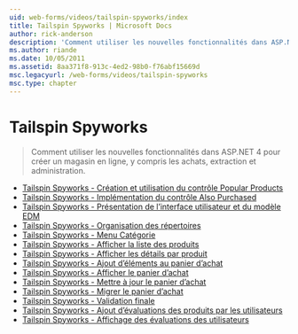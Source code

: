 ```yaml
---
uid: web-forms/videos/tailspin-spyworks/index
title: Tailspin Spyworks | Microsoft Docs
author: rick-anderson
description: 'Comment utiliser les nouvelles fonctionnalités dans ASP.NET 4 pour créer un magasin en ligne, y compris les achats, extraction et administration.'
ms.author: riande
ms.date: 10/05/2011
ms.assetid: 8aa371f8-913c-4ed2-98b0-f76abf15669d
msc.legacyurl: /web-forms/videos/tailspin-spyworks
msc.type: chapter
---
```

<a name="tailspin-spyworks"></a>Tailspin Spyworks
====================
> Comment utiliser les nouvelles fonctionnalités dans ASP.NET 4 pour créer un magasin en ligne, y compris les achats, extraction et administration.


- [Tailspin Spyworks - Création et utilisation du contrôle Popular Products](tailspin-spyworks-creating-and-using-the-popular-products-control.md)
- [Tailspin Spyworks - Implémentation du contrôle Also Purchased](tailspin-spyworks-implementing-and-using-the-also-purchased-control.md)
- [Tailspin Spyworks - Présentation de l’interface utilisateur et du modèle EDM](tailspin-spyworks-intro-ui-and-edm.md)
- [Tailspin Spyworks - Organisation des répertoires](tailspin-spyworks-directory-organization.md)
- [Tailspin Spyworks - Menu Catégorie](tailspin-spyworks-category-menu.md)
- [Tailspin Spyworks - Afficher la liste des produits](tailspin-spyworks-display-the-product-list.md)
- [Tailspin Spyworks - Afficher les détails par produit](tailspin-spyworks-display-per-product-details.md)
- [Tailspin Spyworks - Ajout d’éléments au panier d’achat](tailspin-spyworks-adding-items-to-the-shopping-cart.md)
- [Tailspin Spyworks - Afficher le panier d’achat](tailspin-spyworks-display-shopping-cart.md)
- [Tailspin Spyworks - Mettre à jour le panier d’achat](tailspin-spyworks-update-the-shopping-cart.md)
- [Tailspin Spyworks - Migrer le panier d’achat](tailspin-spyworks-migrate-the-shopping-cart.md)
- [Tailspin Spyworks - Validation finale](tailspin-spyworks-final-check-out.md)
- [Tailspin Spyworks - Ajout d’évaluations des produits par les utilisateurs](tailspin-spyworks-adding-user-product-reviews.md)
- [Tailspin Spyworks - Affichage des évaluations des utilisateurs](tailspin-spyworks-displaying-user-reviews.md)
